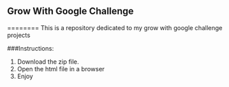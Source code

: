 ## Grow With Google Challenge ##
========
This is a repository dedicated to my grow with google challenge projects

###Instructions:

1. Download the zip file.
2. Open the html file in a browser
3. Enjoy
